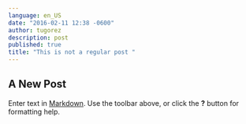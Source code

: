 ```yaml
---
language: en_US
date: "2016-02-11 12:38 -0600"
author: tugorez
description: post
published: true
title: "This is not a regular post "
---
```



## A New Post

Enter text in [Markdown](http://daringfireball.net/projects/markdown/). Use the toolbar above, or click the **?** button for formatting help.
